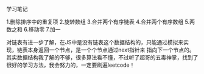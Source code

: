 学习笔记

 
1.删除排序中的重复项
2.旋转数组
3.合并两个有序链表
4.合并两个有序数组
5.两数之和
6.移动零
7.加一

对链表有进一步了解，在JS中是没有链表这个数据结构的，只能通过模拟来实现，链表本身返回一个节点，是一个个节点通过next指针来
指向下一个节点的。
其实数据结构我了解的不够，很多算法看不懂，不过听了超哥的五毒神掌，找到了很好的学习方法，我会努力的，一定要刷遍leetcode！
